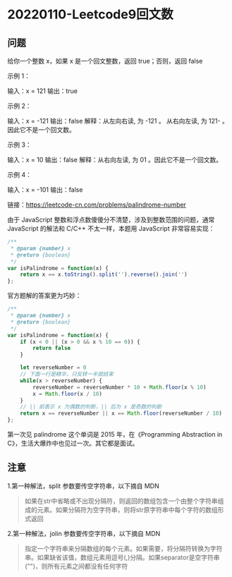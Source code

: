# 20220110-Leetcode9回文数

## 问题

给你一个整数 x，如果 x 是一个回文整数，返回 true；否则，返回 false

示例 1：

输入：x = 121
输出：true

示例 2：

输入：x = -121
输出：false
解释：从左向右读, 为 -121 。 从右向左读, 为 121- 。因此它不是一个回文数。

示例 3：

输入：x = 10
输出：false
解释：从右向左读, 为 01 。因此它不是一个回文数。

示例 4：

输入：x = -101
输出：false

链接：https://leetcode-cn.com/problems/palindrome-number

由于 JavaScript 整数和浮点数傻傻分不清楚，涉及到整数范围的问题，通常 JavaScript 的解法和 C/C++ 不太一样，本题用 JavaScript 非常容易实现：

```JavaScript
/**
 * @param {number} x
 * @return {boolean}
 */
var isPalindrome = function(x) {
    return x == x.toString().split('').reverse().join('')
};
```

官方题解的答案更为巧妙：


```JavaScript
/**
 * @param {number} x
 * @return {boolean}
 */
var isPalindrome = function(x) {
    if (x < 0 || (x > 0 && x % 10 == 0)) {
        return false
    }

    let reverseNumber = 0
    // 下面一行是精华，只反转一半就结束
    while(x > reverseNumber) {
        reverseNumber = reverseNumber * 10 + Math.floor(x % 10)
        x = Math.floor(x / 10)
    }
    // || 前表示 x 为偶数的判断，|| 后为 x 是奇数的判断
    return x == reverseNumber || x == Math.floor(reverseNumber / 10)
};
```

第一次见 palindrome 这个单词是 2015 年，在《Programming Abstraction in C》，生活大爆炸中也见过一次。其它都是面试。 

## 注意

1.第一种解法，split 参数要传空字符串，以下摘自 MDN

> 如果在str中省略或不出现分隔符，则返回的数组包含一个由整个字符串组成的元素。如果分隔符为空字符串，则将str原字符串中每个字符的数组形式返回

2.第一种解法，jolin 参数要传空字符串，以下摘自 MDN

> 指定一个字符串来分隔数组的每个元素。如果需要，将分隔符转换为字符串。如果缺省该值，数组元素用逗号(,)分隔。如果separator是空字符串("")，则所有元素之间都没有任何字符















